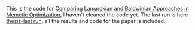 This is the code for [Comparing Lamarckian and Baldwinian Approaches in Memetic Optimization](https://link.springer.com/chapter/10.1007/978-3-031-41774-0_41), I haven't cleaned the code yet.
The last run is here [thesis-last run](https://github.com/JIAOJIAOMEI/Evolution_algorithm/tree/main/thesis-last%20run), all the results and code for the paper is included.
